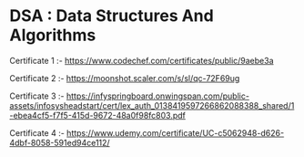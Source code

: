 # DSA : Data Structures And Algorithms

Certificate 1 :- https://www.codechef.com/certificates/public/9aebe3a    <br>

Certificate 2 :- https://moonshot.scaler.com/s/sl/qc-72F69ug    <br>

Certificate 3 :- https://infyspringboard.onwingspan.com/public-assets/infosysheadstart/cert/lex_auth_0138419597266862088388_shared/1-ebea4cf5-f7f5-415d-9672-48a0f98fc803.pdf  <br>

Certificate 4 :- https://www.udemy.com/certificate/UC-c5062948-d626-4dbf-8058-591ed94ce112/
